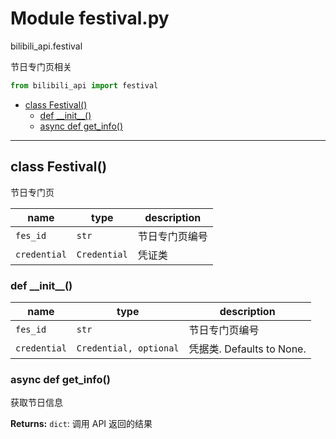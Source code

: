 # Module festival.py


bilibili_api.festival

节日专门页相关


``` python
from bilibili_api import festival
```

- [class Festival()](#class-Festival)
  - [def \_\_init\_\_()](#def-\_\_init\_\_)
  - [async def get\_info()](#async-def-get\_info)

---

## class Festival()

节日专门页


| name | type | description |
| - | - | - |
| `fes_id` | `str` | 节日专门页编号 |
| `credential` | `Credential` | 凭证类 |


### def \_\_init\_\_()


| name | type | description |
| - | - | - |
| `fes_id` | `str` | 节日专门页编号 |
| `credential` | `Credential, optional` | 凭据类. Defaults to None. |


### async def get_info()

获取节日信息



**Returns:** `dict`:  调用 API 返回的结果




